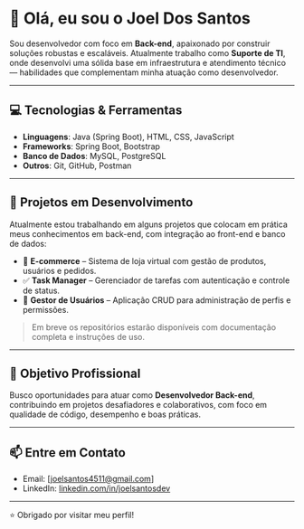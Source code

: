 # 👋 Olá, eu sou o Joel Dos Santos

Sou desenvolvedor com foco em **Back-end**, apaixonado por construir soluções robustas e escaláveis. Atualmente trabalho como **Suporte de TI**, onde desenvolvi uma sólida base em infraestrutura e atendimento técnico — habilidades que complementam minha atuação como desenvolvedor.

---

## 💻 Tecnologias & Ferramentas

- **Linguagens**: Java (Spring Boot), HTML, CSS, JavaScript
- **Frameworks**: Spring Boot, Bootstrap
- **Banco de Dados**: MySQL, PostgreSQL
- **Outros**: Git, GitHub, Postman

---

## 🚀 Projetos em Desenvolvimento

Atualmente estou trabalhando em alguns projetos que colocam em prática meus conhecimentos em back-end, com integração ao front-end e banco de dados:

- 🛒 **E-commerce** – Sistema de loja virtual com gestão de produtos, usuários e pedidos.
- ✅ **Task Manager** – Gerenciador de tarefas com autenticação e controle de status.
- 👥 **Gestor de Usuários** – Aplicação CRUD para administração de perfis e permissões.

> Em breve os repositórios estarão disponíveis com documentação completa e instruções de uso.

---

## 🎯 Objetivo Profissional

Busco oportunidades para atuar como **Desenvolvedor Back-end**, contribuindo em projetos desafiadores e colaborativos, com foco em qualidade de código, desempenho e boas práticas.

---

## 📫 Entre em Contato

- Email: [joelsantos4511@gmail.com]  
- LinkedIn: [linkedin.com/in/joelsantosdev](https://linkedin.com/in/joelsantosdev) 

---

⭐ Obrigado por visitar meu perfil!
